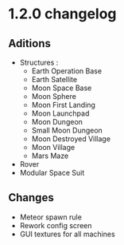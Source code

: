 # 1.2.0 changelog

## Aditions
- Structures :
  - Earth Operation Base
  - Earth Satellite
  - Moon Space Base
  - Moon Sphere
  - Moon First Landing
  - Moon Launchpad
  - Moon Dungeon
  - Small Moon Dungeon
  - Moon Destroyed Village
  - Moon Village
  - Mars Maze
- Rover
- Modular Space Suit

## Changes
- Meteor spawn rule
- Rework config screen
- GUI textures for all machines

